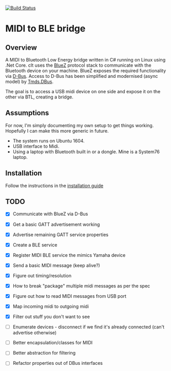 [![Build Status](https://travis-ci.com/dodgyrabbit/midi-ble-bridge.svg?branch=master)](https://travis-ci.com/dodgyrabbit/midi-ble-bridge)

# MIDI to BLE bridge
## Overview
A MIDI to Bluetooth Low Energy bridge written in C# running on Linux using .Net Core.
cIt uses the [BlueZ](https://git.kernel.org/pub/scm/bluetooth/bluez.git) protocol stack to communicate with the Bluetooth device on your machine.
BlueZ exposes the required functionality via [D-Bus](https://www.freedesktop.org/wiki/Software/dbus/).
Access to D-Bus has been simplified and modernised (async model) by [Tmds.DBus](https://github.com/tmds/Tmds.DBus).

The goal is to access a USB midi device on one side and expose it on the other via BTL, creating a bridge.

## Assumptions
For now, I'm simply documenting my own setup to get things working. Hopefully I can make this more generic in future.
* The system runs on Ubuntu 1604.
* USB interface to Midi.
* Using a laptop with Bluetooth built in or a dongle. Mine is a System76 laptop.

## Installation
Follow the instructions in the [installation guide](install.md)

## TODO
- [x] Communicate with BlueZ via D-Bus
- [x] Get a basic GATT advertisement working
- [x] Advertise remaining GATT service properties
- [x] Create a BLE service
- [x] Register MIDI BLE service the mimics Yamaha device
- [x] Send a basic MIDI message (keep alive?)
- [x] Figure out timing/resolution
- [x] How to break "package" multiple midi messages as per the spec
- [x] Figure out how to read MIDI messages from USB port
- [x] Map incoming midi to outgoing midi
- [x] Filter out stuff you don't want to see
- [ ] Enumerate devices - disconnect if we find it's already connected (can't advertise otherwise)
- [ ] Better encapsulation/classes for MIDI
- [ ] Better abstraction for filtering
- [ ] Refactor properties out of DBus interfaces

